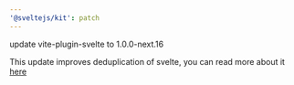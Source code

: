 ```yaml
---
'@sveltejs/kit': patch
---
```


update vite-plugin-svelte to 1.0.0-next.16

This update improves deduplication of svelte, you can read more about it [here](https://github.com/sveltejs/vite-plugin-svelte/blob/main/packages/vite-plugin-svelte/CHANGELOG.md#100-next16)
